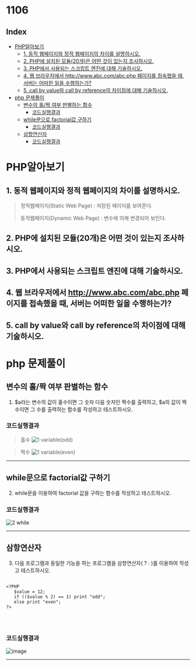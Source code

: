 # 1106
## Index
- [PHP알아보기](#php알아보기)
  - [1. 동적 웹페이지와 정적 웹페이지의 차이를 설명하시오.](#1-동적-웹페이지와-정적-웹페이지의-차이를-설명하시오)
  - [2. PHP에 설치된 모듈(20개)은 어떤 것이 있는지 조사하시오.](#2-php에-설치된-모듈20개은-어떤-것이-있는지-조사하시오)
  - [3. PHP에서 사용되는 스크립트 엔진에 대해 기술하시오.](#3-php에서-사용되는-스크립트-엔진에-대해-기술하시오)
  - [4. 웹 브라우저에서 http://www.abc.com/abc.php 페이지를 접속했을 때, 서버는 어떠한 일을 수행하는가?](#4-웹-브라우저에서-httpwwwabccomabcphp-페이지를-접속했을-때-서버는-어떠한-일을-수행하는가)
  - [5. call by value와 call by reference의 차이점에 대해 기술하시오.](#5-call-by-value와-call-by-reference의-차이점에-대해-기술하시오)
- [php 문제풀이](#php-문제풀이)
  - [변수의 홀/짝 여부 판별하는 함수](#변수의-홀짝-여부-판별하는-함수)
    - [코드실행결과](#코드실행결과)
  - [while문으로 factorial값 구하기](#while문으로-factorial값-구하기)
    - [코드실행결과](#코드실행결과-1)
  - [삼항연산자](#삼항연산자)
    - [코드실행결과](#코드실행결과-2)

# PHP알아보기
## 1. 동적 웹페이지와 정적 웹페이지의 차이를 설명하시오.
   
   > 정적웹페이지(Static Web Page) : 저장된 페이지를 보여준다.
   > 
   > 동적웹페이지(Dynamic Web Page) : 변수에 의해 변경되어 보인다.
   

## 2. PHP에 설치된 모듈(20개)은 어떤 것이 있는지 조사하시오.

## 3. PHP에서 사용되는 스크립트 엔진에 대해 기술하시오.

## 4. 웹 브라우저에서 http://www.abc.com/abc.php 페이지를 접속했을 때, 서버는 어떠한 일을 수행하는가?

## 5. call by value와 call by reference의 차이점에 대해 기술하시오.

# php 문제풀이
## 변수의 홀/짝 여부 판별하는 함수
1. $a라는 변수의 값이 홀수이면 그 숫자 다음 숫자인 짝수를 출력하고, $a의 값이 짝수이면 그 수를 출력하는 함수를 작성하고 테스트하시오.
### 코드실행결과
  > 홀수
![1 variable(odd)](https://github.com/YOONHEE-KIM/23-2WebProgramming/assets/124634807/c5555c9e-b841-4104-a1d9-2ef2ea6c8387)


  > 짝수
![1 variable(even)](https://github.com/YOONHEE-KIM/23-2WebProgramming/assets/124634807/7b6dd12e-4248-4028-9302-9543cd8ac9e1)

---
## while문으로 factorial값 구하기
2. while문을 이용하여 factorial 값을 구하는 함수를 작성하고 테스트하시오.
### 코드실행결과
![2 while](https://github.com/YOONHEE-KIM/23-2WebProgramming/assets/124634807/18c70d5e-cf78-46cb-9ddc-29b3122dadb0)


---   
## 삼항연산자
3. 다음 프로그램과 동일한 기능을 하는 프로그램을 삼항연산자( ? : )를 이용하여 작성고 테스트하시오.
<pre>
<code>
&lt;?PHP
   $value = 12;
   if (($value % 2) == 1) print "odd";
   else print "even";
?>
</pre>
</code>

### 코드실행결과
![image](https://github.com/YOONHEE-KIM/23-2WebProgramming/assets/124634807/84811502-6eaa-4a75-888f-436312b44f19)


---


